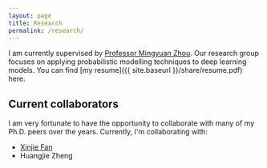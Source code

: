 ```yaml
---
layout: page
title: Research
permalink: /research/
---
```


I am currently supervised by [Professor Mingyuan Zhou](https://mingyuanzhou.github.io/). Our research group focuses on applying probabilistic modelling techniques to deep learning models. You can find [my resume]({{ site.baseurl }}/share/resume.pdf) here.  


## Current collaborators

I am very fortunate to have the opportunity to collaborate with many of my Ph.D. peers over the years.  Currently, I'm collaborating with:  

- [Xinjie Fan](https://www.linkedin.com/in/xinjie-fan-25aa7412a/)    
- Huangjie Zheng  

